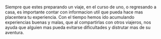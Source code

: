 Siempre que estes preparando un viaje, en el curso de uno, o regresando a casa, es importante contar con informacion util que pueda hace mas placentera tu experiencia. Con el tiempo hemos ido acumulando experiencias buenas y malas, que al compartirlas con otros viajeros, nos ayuda que alguien mas pueda evitarse dificultades y distrutar mas de su aventura.